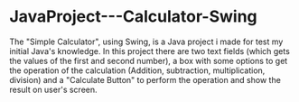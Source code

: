 # JavaProject---Calculator-Swing
The "Simple Calculator", using Swing, is a Java project i made for test my initial Java's knowledge. In this project there are two text fields (which gets the values of the first and second number), a box with some options to get the operation of the calculation (Addition, subtraction, multiplication, division) and a "Calculate Button" to perform the operation and show the result on user's screen.

